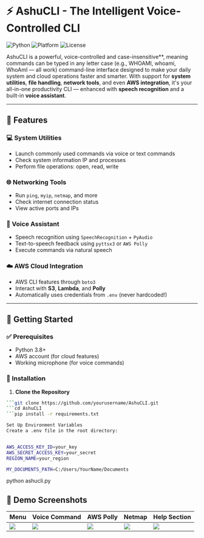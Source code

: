 # ⚡ AshuCLI - The Intelligent Voice-Controlled CLI 

![Python](https://img.shields.io/badge/Python-3.10-blue?logo=python)
![Platform](https://img.shields.io/badge/Platform-Windows%20%7C%20Linux-lightgrey)
![License](https://img.shields.io/badge/License-MIT-green)

AshuCLI is a powerful, voice-controlled and case-insensitive**, meaning commands can be typed in any letter case (e.g., WHOAMI, whoami, WhoAmI — all work) command-line interface designed to make your daily system and cloud operations faster and smarter. With support for **system utilities**, **file handling**, **network tools**, and even **AWS integration**, it's your all-in-one productivity CLI — enhanced with **speech recognition** and a built-in **voice assistant**.

---

## 🎯 Features

### 💻 System Utilities
- Launch commonly used commands via voice or text commands
- Check system information IP and processes
- Perform file operations: open, read, write

### 🌐 Networking Tools
- Run `ping`, `myip`, `netmap`, and more
- Check internet connection status
- View active ports and IPs

### 🧠 Voice Assistant
- Speech recognition using `SpeechRecognition` + `PyAudio`
- Text-to-speech feedback using `pyttsx3` or `AWS Polly`
- Execute commands via natural speech

### ☁️ AWS Cloud Integration
- AWS CLI features through `boto3`
- Interact with **S3**, **Lambda**, and **Polly**
- Automatically uses credentials from `.env` (never hardcoded!)

---

## 🚀 Getting Started

### ✅ Prerequisites
- Python 3.8+
- AWS account (for cloud features)
- Working microphone (for voice commands)

### 🔧 Installation

1. **Clone the Repository**
```bash
```git clone https://github.com/yourusername/AshuCLI.git
```cd AshuCLI
```pip install -r requirements.txt

Set Up Environment Variables
Create a .env file in the root directory:


AWS_ACCESS_KEY_ID=your_key
AWS_SECRET_ACCESS_KEY=your_secret
REGION_NAME=your_region

MY_DOCUMENTS_PATH=C:/Users/YourName/Documents
```
python ashucli.py

## 📸 Demo Screenshots

| Menu | Voice Command | AWS Polly | Netmap | Help Section |
|------|---------------|-----------|--------|--------------|
| ![](screenshot/1.png) | ![](screenshot/2.png) | ![](screenshot/3.png) | ![](screenshot/4.png) | ![](screenshot/5.png) | ![](screenshot/5.png) |


